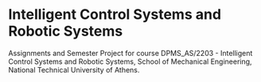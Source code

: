# Intelligent Control Systems and Robotic Systems

Assignments and Semester Project for course DPMS_AS/2203 - Intelligent Control Systems and Robotic Systems, School of Mechanical Engineering, National Technical University of Athens.

